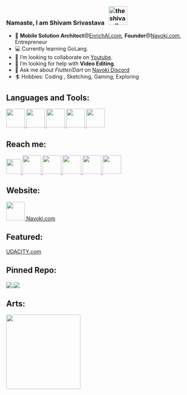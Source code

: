 ### Namaste, I am Shivam Srivastava &nbsp;  <img src="https://i.imgur.com/Z9tpbK5.png" alt="theshivamlko" height=50  /> 

 
- 💼 **Mobile Solution Architect**@<a href="https://enrichai.com/">EnrichAI.com<a/>, **Founder**@<a href="https://navoki.com/">Navoki.com<a/>, Entrepreneur
- 💻 Currently learning GoLang.
- 👯 I’m looking to collaborate on [Youtube](https://youtube.com/c/navoki).
- 🎥 I’m looking for help with **Video Editing**.
- 💬 Ask me about *Flutter/Dart* on <a href="https://discord.gg/uU6XPkA">Navoki Discord<a/>
- 🏄 Hobbies: Coding , Sketching, Gaming, Exploring

## Languages and Tools:  

<a href="https://flutter.dev/">
<img height="50" src="https://i.imgur.com/GFan2rb.png">
</a>
<a href="https://dart.dev/">
<img height="50" src="https://i.imgur.com/6u5t9qS.png">
</a>
<a href="https://developer.android.com/studio">
<img height="50" src="https://i.imgur.com/cekERry.png">
</a>
<a href="https://kotlinlang.org/">
<img height="50" src="https://i.imgur.com/r5F4nls.png">
</a>
<a href="https://golang.org/">
<img height="50" src="https://i.imgur.com/H1f2hkd.png">
</a>

## Reach me:

<a href="https://www.youtube.com/channel/UCP2-MYtIbBnlEcfTvJKo5Og?sub_confirmation=1">
<img height="40" src="https://i.imgur.com/iSIKA6o.png">
</a>
<a href="https://twitter.com/theshivamlko">
<img height="50" src="https://i.imgur.com/Z9xbaFX.png">
</a>
<a href="https://www.linkedin.com/in/theshivamlko/">
<img height="50" src="https://i.imgur.com/Xl6rwnA.png">
</a>
<a href="https://navoki.com">
<img height="50" src="https://i.imgur.com/p0KyUvS.png">
</a>
<a href="https://www.facebook.com/theshivamlko">
<img height="50" src="https://i.imgur.com/SwesUic.png">
</a>
<a href="http://instagram.com/theshivamlko">
<img height="50" src="https://i.imgur.com/1zCBIbi.png">
</a>

## Website:

<a href="https://navoki.com">
<img height="50" src="https://i.imgur.com/p0KyUvS.png">
</a> <a href="https://blog.udacity.com/2019/06/life-as-a-udacity-student-shivam-srivastava.html">
Navoki.com
</a>

## Featured:

<a href="https://blog.udacity.com/2019/06/life-as-a-udacity-student-shivam-srivastava.html">
UDACITY.com
</a>

## Pinned Repo:

<a href="https://github.com/theshivamlko/navoki_notes">
  <img align="center" src="https://github-readme-stats.vercel.app/api/pin/?username=theshivamlko&repo=navoki_notes" />
</a>
  
<a href="https://github.com/theshivamlko/rulers_flutter_package">
  <img align="center" src="https://github-readme-stats.vercel.app/api/pin/?username=theshivamlko&repo=rulers_flutter_package" />
</a>

## Arts:

<img height="200" src="https://i.imgur.com/YywkcS8.jpg">



<!-- <a href="https://github.com/theshivamlko">
 <img align="center" src="https://github-readme-stats.vercel.app/api?username=theshivamlko&show_icons=true&theme=dracula&line_height=27" alt="Pawan's github stats"/>
</a> -->
 
